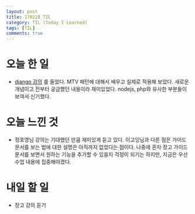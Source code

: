 ```yaml
---
layout: post
title: 170228_TIL
category: TIL (Today I Learned)
tags: [TIL]
comments: true
---
```

# 오늘 한 일
- [django 강의](https://www.inflearn.com/course/django-%ED%8C%8C%EC%9D%B4%EC%8D%AC-%EC%9E%A5%EA%B3%A0-%EA%B0%95%EC%A2%8C/) 를 들었다. MTV 패턴에 대해서 배우고 실제로 적용해 보았다. 새로운 개념이고 전부터 궁금했던 내용이라 재미있었다. nodejs, php와 유사한 부분들이 보여서 신기했다.

# 오늘 느낀 것
- 정호영님 강의는 기대했던 만큼 재미있게 듣고 있다. 이고잉님과 다른 점은 가이드 문서를 보는 법에 대한 설명은 아직까지 없었다는 점이다. 나중에 혼자 장고 가이드 문서를 보면서 원하는 기능을 추가할 수 있을지 걱정이 되기는 하지만, 지금은 우선 수업 내용에 집중해야겠다.


# 내일 할 일
- 장고 강의 듣기
